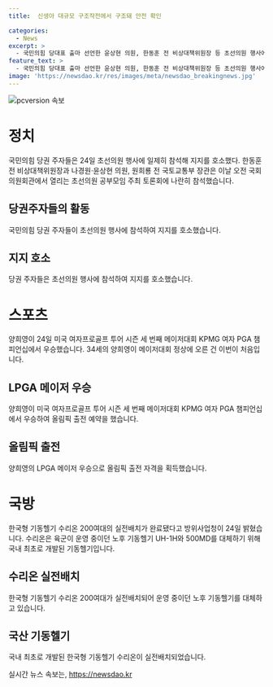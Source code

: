 ```yaml
---
title:  신생아 대규모 구조작전에서 구조돼 안전 확인

categories:
  - News
excerpt: >
  - 국민의힘 당대표 출마 선언한 윤상현 의원, 한동훈 전 비상대책위원장 등 초선의원 행사에 일제히 참석해 지지 호소 - 양희영, LPGA 투어 시즌 세 번째 메이저대회 KPMG 여자 PGA 챔피언십에서 우승, 올림픽 출전을 예약 - 국산 기동헬기 수리온 200여대, 12년 만에 실전배치 완료 - 2024 파리 하계올림픽 개막 30일 앞으로, 대회 하이라이트 및 축제 기사 5건 송고 - 윤석열 대통령 지지율 11주 연속 30% 초반대, 리얼미터 여론조사 결과 - 국립고궁박물관이 2027년에 K-왕실 유산을 주제로 한 특별전을 개최할 계획 - 트럼프 참모, 한국과 일본의 미군 주둔 비용 부담에 대한 논의 강조 - 6·25전쟁 제74주년 정부 행사가 대구에서 처음으로 열림 - LG전자와 삼성전자, 미국 컨슈머리포트가 선정한 올해 최고의 TV 8종 중 4종을 석권
feature_text: >
  - 국민의힘 당대표 출마 선언한 윤상현 의원, 한동훈 전 비상대책위원장 등 초선의원 행사에 일제히 참석해 지지 호소 - 양희영, LPGA 투어 시즌 세 번째 메이저대회 KPMG 여자 PGA 챔피언십에서 우승, 올림픽 출전을 예약 - 국산 기동헬기 수리온 200여대, 12년 만에 실전배치 완료 - 2024 파리 하계올림픽 개막 30일 앞으로, 대회 하이라이트 및 축제 기사 5건 송고 - 윤석열 대통령 지지율 11주 연속 30% 초반대, 리얼미터 여론조사 결과 - 국립고궁박물관이 2027년에 K-왕실 유산을 주제로 한 특별전을 개최할 계획 - 트럼프 참모, 한국과 일본의 미군 주둔 비용 부담에 대한 논의 강조 - 6·25전쟁 제74주년 정부 행사가 대구에서 처음으로 열림 - LG전자와 삼성전자, 미국 컨슈머리포트가 선정한 올해 최고의 TV 8종 중 4종을 석권
image: 'https://newsdao.kr/res/images/meta/newsdao_breakingnews.jpg'
---
```


<p><img src="https://newsdao.kr/res/images/meta/newsdao_breakingnews.jpg" alt="pcversion 속보" /></p>

<h1>정치</h1>

<p data-ke-size="size16">국민의힘 당권 주자들은 24일 초선의원 행사에 일제히 참석해 지지를 호소했다. 한동훈 전 비상대책위원장과 나경원·윤상현 의원, 원희룡 전 국토교통부 장관은 이날 오전 국회 의원회관에서 열리는 초선의원 공부모임 주최 토론회에 나란히 참석했습니다.</p>

<h2>당권주자들의 활동</h2>

<p data-ke-size="size16">국민의힘 당권 주자들이 초선의원 행사에 참석하여 지지를 호소했습니다.</p>

<h2>지지 호소</h2>

<p data-ke-size="size16">당권 주자들은 초선의원 행사에 참석하여 지지를 호소했습니다.</p>

<h1>스포츠</h1>

<p data-ke-size="size16">양희영이 24일 미국 여자프로골프 투어 시즌 세 번째 메이저대회 KPMG 여자 PGA 챔피언십에서 우승했습니다. 34세의 양희영이 메이저대회 정상에 오른 건 이번이 처음입니다.</p>

<h2>LPGA 메이저 우승</h2>

<p data-ke-size="size16">양희영이 미국 여자프로골프 투어 시즌 세 번째 메이저대회 KPMG 여자 PGA 챔피언십에서 우승하여 올림픽 출전 예약을 했습니다.</p>

<h2>올림픽 출전</h2>

<p data-ke-size="size16">양희영의 LPGA 메이저 우승으로 올림픽 출전 자격을 획득했습니다.</p>

<h1>국방</h1>

<p data-ke-size="size16">한국형 기동헬기 수리온 200여대의 실전배치가 완료됐다고 방위사업청이 24일 밝혔습니다. 수리온은 육군이 운영 중이던 노후 기동헬기 UH-1H와 500MD를 대체하기 위해 국내 최초로 개발된 기동헬기입니다.</p>

<h2>수리온 실전배치</h2>

<p data-ke-size="size16">한국형 기동헬기 수리온 200여대가 실전배치되어 운영 중이던 노후 기동헬기를 대체하고 있습니다.</p>

<h2>국산 기동헬기</h2>

<p data-ke-size="size16">국내 최초로 개발된 한국형 기동헬기 수리온이 실전배치되었습니다.</p>
실시간 뉴스 속보는, <a href="https://newsdao.kr" rel="dofollow">https://newsdao.kr</a>


